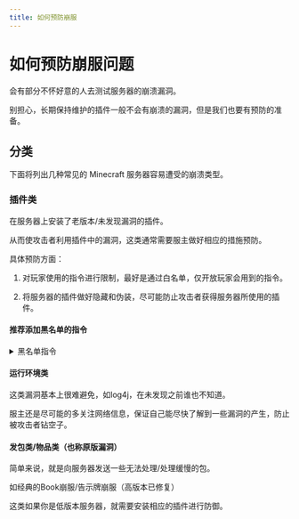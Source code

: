 ```yaml
---
title: 如何预防崩服
---
```


# 如何预防崩服问题

会有部分不怀好意的人去测试服务器的崩溃漏洞。

别担心，长期保持维护的插件一般不会有崩溃的漏洞，但是我们也要有预防的准备。

## 分类

下面将列出几种常见的 Minecraft 服务器容易遭受的崩溃类型。

### 插件类

在服务器上安装了老版本/未发现漏洞的插件。

从而使攻击者利用插件中的漏洞，这类通常需要服主做好相应的措施预防。

具体预防方面：

1. 对玩家使用的指令进行限制，最好是通过白名单，仅开放玩家会用到的指令。

2. 将服务器的插件做好隐藏和伪装，尽可能防止攻击者获得服务器所使用的插件。

#### 推荐添加黑名单的指令
<details>
  <summary>黑名单指令</summary>

      # WorldEdit exploit
      - "//calc"
      - "//calculate"
      - "//eval"
      - "//evaluate"
      - "//solve"
      - "//asc"
      - "//ascend"
      - "//desc"
      - "//descend"
      # HolographicDisplays exploit
      - "/hd readtext"
      - "/holo readtext"
      - "/hologram readtext"
      - "/holograms readtext"
      - "/holographicdisplays readtext"
      # PermissionsEx exploit
      - "/pex promote"
      - "/pex demote"
      - "/promote"
      - "/demote"
      - "/execute"
      # Multiverse exploit
      - "/mv ^"
      - "/mv help <"
      - "/mvhelp <"
      - "/$"
      # FAWE exploit
      - "//to"
      - "/to"

</details>

#### 运行环境类

这类漏洞基本上很难避免，如log4j，在未发现之前谁也不知道。

服主还是尽可能的多关注网络信息，保证自己能尽快了解到一些漏洞的产生，防止被攻击者钻空子。

#### 发包类/物品类（也称原版漏洞）

简单来说，就是向服务器发送一些无法处理/处理缓慢的包。

如经典的Book崩服/告示牌崩服（高版本已修复）

这类如果你是低版本服务器，就需要安装相应的插件进行防御。